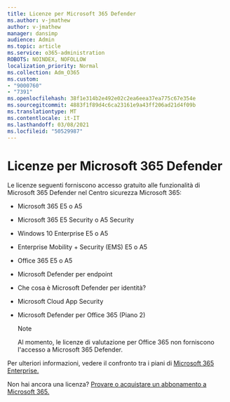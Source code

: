 ```yaml
---
title: Licenze per Microsoft 365 Defender
ms.author: v-jmathew
author: v-jmathew
manager: dansimp
audience: Admin
ms.topic: article
ms.service: o365-administration
ROBOTS: NOINDEX, NOFOLLOW
localization_priority: Normal
ms.collection: Adm_O365
ms.custom:
- "9000760"
- "7391"
ms.openlocfilehash: 38f1e314b2e492e02c2ea6eea37ea775c67e354e
ms.sourcegitcommit: 4883f1f89d4c6ca23161e9a43ff206ad21d4f09b
ms.translationtype: MT
ms.contentlocale: it-IT
ms.lasthandoff: 03/08/2021
ms.locfileid: "50529987"
---
```

# <a name="licenses-for-microsoft-365-defender"></a>Licenze per Microsoft 365 Defender

Le licenze seguenti forniscono accesso gratuito alle funzionalità di Microsoft 365 Defender nel Centro sicurezza Microsoft 365:

- Microsoft 365 E5 o A5
- Microsoft 365 E5 Security o A5 Security
- Windows 10 Enterprise E5 o A5
- Enterprise Mobility + Security (EMS) E5 o A5
- Office 365 E5 o A5
- Microsoft Defender per endpoint
- Che cosa è Microsoft Defender per identità?
- Microsoft Cloud App Security
- Microsoft Defender per Office 365 (Piano 2)

    > [!NOTE]
    > Al momento, le licenze di valutazione per Office 365 non forniscono l'accesso a Microsoft 365 Defender.

Per ulteriori informazioni, vedere il confronto tra i piani di [Microsoft 365 Enterprise.](https://go.microsoft.com/fwlink/?linkid=2143458)

Non hai ancora una licenza? [Provare o acquistare un abbonamento a Microsoft 365.](https://go.microsoft.com/fwlink/?linkid=2143625)
